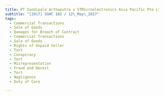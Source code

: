 ```yaml
---
title: PT Sandipala Arthaputra v STMicroelectronics Asia Pacific Pte Ltd and others 
subtitle: "[2017] SGHC 102 / 12\_May\_2017"
tags:
  - Commercial Transactions
  - Sale of Goods
  - Damages for Breach of Contract
  - Commercial Transactions
  - Sale of Goods
  - Rights of Unpaid Seller
  - Tort
  - Conspiracy
  - Tort
  - Misrepresentation
  - Fraud and Deceit
  - Tort
  - Negligence
  - Duty of Care

---
```


